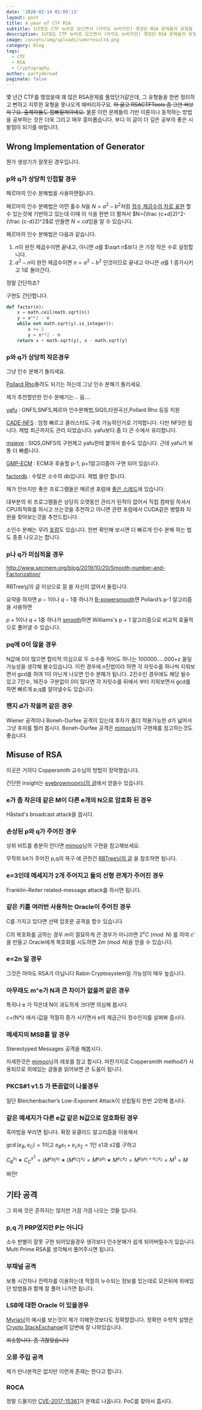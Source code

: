 ```yaml
---
date: '2020-02-14 01:09:13'
layout: post
title: A year of CTF RSA
subtitle: 1년정도 CTF 뉴비로 있으면서 (아직도 뉴비지만) 겪었던 RSA 문제들의 유형을 대략 정리했습니다.
description: 1년정도 CTF 뉴비로 있으면서 (아직도 뉴비지만) 겪었던 RSA 문제들의 유형을 대략 정리했습니다.
image: /assets/img/uploads/somrresult4.png
category: blog
tags:
  - CTF
  - RSA
  - Cryptography
author: party4bread
paginate: false
---
```

몇 년간 CTF를 했었을때 꽤 많은 RSA문제를 풀었던거같은데, 그 유형들을 한번 정리하고 뻔하고 지루한 유형을 못나오게 해버리자구요. ~~아 글고 RSACTFTools 좀 그만 써보자구요. 출제자들도 힘빠질꺼아녜요.~~ 물론 이런 문제들의 기반 이론이나 동작하는 방법을 공부하는 것은 더욱 그리고 매우 흥미롭습니다. 부디 이 글이 더 깊은 공부의 좋은 시발점이 되기를 바랍니다.

## Wrong Implementation of Generator

뭔가 생성기가 잘못된 경우입니다.

### p와 q가 상당히 인접할 경우

페르마의 인수 분해법을 사용하면됩니다.

페르마의 인수 분해법은 어떤 홀수 $N$을  $N=a^2-b^2$처럼 [정수 제곱수의 차로 표현](https://en.wikipedia.org/wiki/Difference_of_two_squares) 할 수 있는것에 기반하고 있는데 이때 이 식을 한번 더 펼쳐서 $N=(\frac {c+d}2)^2-(\frac {c-d}2)^2$로 만들면 $N =cd$임을 알 수 있습니다.

페르마의 인수 분해법은 다음과 같습니다.

1. $n$이 완전 제곱수이면 끝내고, 아니면 $a$를 $\sqrt n$보다 큰 가장 작은 수로 설정합니다.
2. $a^2-n$이 완전 제곱수이면 $n=a^2-b^2$ 인것이므로 끝내고 아니믄 $a$를 1 증가시키고 1로 돌아간다.

정말 간단하죠?

구현도 간단합니다.

```python
def factor(n):
	x = math.ceil(math.sqrt(n))
	y = x**2 - n
	while not math.sqrt(y).is_integer():
		x += 1
		y = x**2 - n
	return x + math.sqrt(y), x - math.sqrt(y)
```

### p와 q가 상당히 작은경우

그냥 인수 분해기 돌리세요.

[Pollard Rho]([https://en.wikipedia.org/wiki/Pollard%27s_rho_algorithm](https://en.wikipedia.org/wiki/Pollard's_rho_algorithm))돌려도 되기는 하는데 그냥 인수 분해기 돌리세요.

제가 추천할만한 인수 분해기는... 음....

[yafu](https://sourceforge.net/projects/yafu/) : GNFS,SNFS,페르마 인수분해법,SIQS,타원곡선,Pollard Rho 등등 지원

[CADE-NFS](http://cado-nfs.gforge.inria.fr/) : 엄청 빠르고 클러스터도 구축 가능하던거로 기억합니다. 다만 NFS만 됩니다. 제법 최근까지도 관리 되었습니다. yafu보다 좀 더 큰 수에서 유리합니다.

[msieve](https://sourceforge.net/projects/msieve/) : SIQS,GNFS의 구현체고 yafu한테 붙여서 쓸수도 있습니다. 근데 yafu가 보통 더 빠릅니다.

[GMP-ECM](https://gforge.inria.fr/projects/ecm/) : ECM과 후술할 p-1, p+1알고리즘이 구현 되어 있습니다.

[factordb](http://factordb.com/) : 수많은 소수의 db입니다. 제법 쓸만 합니다.

제가 안쓰지만 좋은 프로그램들은 메르센 포럼에 [좋은 스레드](https://www.mersenneforum.org/showthread.php?t=3255)에 있습니다.

대부분의 위 프로그램들은 상당히 오랫동안 관리가 된적이 없어서 직접 컴파일 하셔서 CPU최적화를 하시고 쓰는것을 추천하고 아니면 관련 포럼에서 CUDA같은 병렬화 지원을 찾아보는것을 추천드립니다.

소인수 분해는 무려 [포럼](https://www.mersenneforum.org/forumdisplay.php?f=19)도 있습니다. 한번 확인해 보시면 더 빠르게 인수 분해 하는 법도 종종 나오고는 합니다.

### p나 q가 미심적을 경우

http://www.secmem.org/blog/2019/10/20/Smooth-number-and-Factorization/

RBTree님의 글 이상으로 잘 쓸 자신이 없어서 돌립니다.

요약을 하자면 $p-1$이나 $q-1$중 하나가 [B-powersmooth](https://en.wikipedia.org/wiki/Smooth_number#Powersmooth_numbers)면 Pollard’s p-1 알고리즘을 사용하면

$p+1$이나 $q+1$중 하나가 [smooth](https://en.wikipedia.org/wiki/Smooth_number)하면 Williams's p + 1 알고리즘으로 비교적 효율적으로 풀어낼 수 있습니다.

### pq에 0이 많을 경우

N값에 0이 많으면 합리적 의심으로 두 소수중 적어도 하나는 100000.....000+z 꼴일 가능성을 생각해 볼수있습니다. 이런 경우에 n진법이라 하면 각 자릿수를 하나씩 지워보면서 gcd를 하여 1이 아닌게 나오면 인수 분해가 됩니다. 2진수인 경우에도 해당 될수 있고 7진수, 16진수 구분없이 0이 많다면 각 자릿수를 뒤에서 부터 지워보면서 gcd를 하면 빠르게 p,q를 알아낼수도 있습니다.

### 왠지 d가 작을꺼 같은 경우

Wiener 공격이나 Boneh-Durfee 공격이 있는데 후자가 좀더 적용가능한 d가 넓어서 그냥 후자를 찔러 봅시다. Boneh-Durfee 공격은 [mimoo](https://github.com/mimoo/RSA-and-LLL-attacks)님의 구현체를 참고하는것도 좋습니다.

## Misuse of RSA

이곳은 거의다 Coppersmith 교수님의 방법이 장악했습니다.

간단한 insight는 [eyebrowmoon님의 글](https://eyebrowmoon.github.io/hacking/crypto/rsa/2019/05/23/RSA_Attack_Using_LLL.html)에서 얻을수 있습니다.

### e가 좀 작은데 같은 M이 다른 e개의 N으로 암호화 된 경우

Håstad's broadcast attack을 씁시다. 

### 손상된 p와 q가 주어진 경우

상위 비트를 충분히 안다면 [mimoo](https://github.com/mimoo/RSA-and-LLL-attacks)님의 구현을 참고해보세요.

무작위 bit가 주어진 p,q의 복구 에 관한건 [RBTree님의 글](http://www.secmem.org/blog/2019/11/15/On-Factoring-Given-Any-Bits/) 을 참조하면 됩니다.

### e=3인데 메세지가 2개 주어지고 둘의 선형 관계가 주어진 경우

Franklin-Reiter related-message attack를 하시면 됩니다.

### 같은 키를 여러번 사용하는 Oracle이 주어진 경우

C를 가지고 있다면 선택 암호문 공격을 할수 있습니다.

C의 복호화를 금하는 경우 m이 절묘하게 큰 경우가 아니라면 $2^eC  \pmod N$ 를 하여 $c'$을 만들고 Oracle에게 복호화를 시도하면 $2m \pmod N$을 얻을 수 있습니다.

### e=2n 일 경우

그것은 아마도 RSA가 아닙니다 Rabin Cryptosystem일 가능성이 매우 높습니다.

### 아무래도 m^e가 N과 큰 차이가 없을꺼 같은 경우

특히나 e 가 작은데 N이 과도하게 크다면 의심해 봅시다.

c+(N*i) 에서 i값을 적절히 증가 시키면서 e의 제곱근이 정수인지를 살펴봐 줍시다.

### 메세지의 MSB를 알 경우

Stereotyped Messages 공격을 해봅시다.

자세한것은 [mimoo](https://github.com/mimoo/RSA-and-LLL-attacks)님의 레포를 참고 합시다. 마찬가지로 Coppersmith method가 사용되므로 위에있는 글들을 읽어보면 큰 도움이 됩니다.

### PKCS#1 v1.5 가 뜬끔없이 나올경우

일단 Bleichenbacher’s Low-Exponent Attack이 성립될지 한번 고민해 봅시다.

### 같은 메세지가 다른 e값 같은 N값으로 암호화된 경우

흑마법을 부리면 됩니다. 확장 유클리드 알고리즘을 이용해서

$\gcd(e_B,e_C)=1$이고 $e_Bs_1+e_cs_2=1$인 $s1$과 $s2$를 구하고

$C^{s_1}_B∗C^{s^2}_C=(M^{e_B})^{s_1}∗(M^{e_C})^{s_2}=M^{e_Bs_1}∗M^{e_Cs_2}=M^{e_Bs_1+e_Cs_2}=M^1=M$

짜잔!

## 기타 공격

그 외에 것은 흔하지는 않지만 가끔 가끔 나오는 것들 입니다.

### p,q 가 PRP였지만 P는 아니다

소수 판별이 잘못 구현 되어있을경우 생각보다 인수분해가 쉽게 되어버릴수가 있습니다. Multi Prime RSA를 생각해서 풀어주시면 됩니다.

### 부채널 공격

보통 시간차나 전력차를 이용하는데 적절히 누수되는 정보를 있는데로 모은뒤에 위에있던 방법들과 함께 잘 풀어 나가면 됩니다.

### LSB에 대한 Oracle 이 있을경우

[Myria님](https://xerxes-break.tistory.com/455)의 예시를 보는것이 제가 이해한것보다도 정확할껍니다. 정확한 수학적 설명은 [Crypto StackExchange](https://crypto.stackexchange.com/questions/11053/rsa-least-significant-bit-oracle-attack)의 답변에 잘 나와있습니다.

~~죄송합니다. 좀 귀찮았습니다~~

### 오류 주입 공격

제가 만나본적은 없지만 이런게 존재는 한다고 합니다.

### ROCA

정말 드물지만 [CVE-2017-15361](https://cve.mitre.org/cgi-bin/cvename.cgi?name=CVE-2017-15361)가 문제로 나옵니다. PoC를 찾아서 풉시다.
